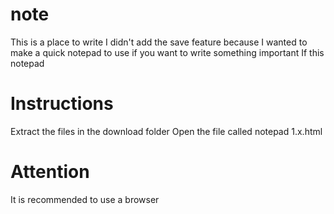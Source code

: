 # note
This is a place to write I didn't add the save feature because I wanted to make a quick notepad to use if you want to write something important
If this notepad 
# Instructions
Extract the files in the download folder 
Open the file called notepad 1.x.html
# Attention
It is recommended to use a browser


